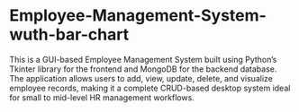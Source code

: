 # Employee-Management-System-wuth-bar-chart
This is a GUI-based Employee Management System built using Python’s Tkinter library for the frontend and MongoDB for the backend database. The application allows users to add, view, update, delete, and visualize employee records, making it a complete CRUD-based desktop system ideal for small to mid-level HR management workflows.
